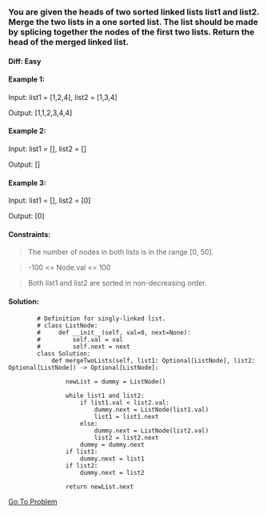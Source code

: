 ### You are given the heads of two sorted linked lists list1 and list2. Merge the two lists in a one sorted list. The list should be made by splicing together the nodes of the first two lists. Return the head of the merged linked list.


#### Diff: Easy

#### Example 1:

Input: list1 = [1,2,4], list2 = [1,3,4]

Output: [1,1,2,3,4,4]

#### Example 2:

Input: list1 = [], list2 = []

Output: []

#### Example 3:

Input: list1 = [], list2 = [0]

Output: [0]
 

#### Constraints:

> The number of nodes in both lists is in the range [0, 50].

> -100 <= Node.val <= 100

> Both list1 and list2 are sorted in non-decreasing order.

#### Solution:
            # Definition for singly-linked list.
            # class ListNode:
            #     def __init__(self, val=0, next=None):
            #         self.val = val
            #         self.next = next
            class Solution:
                def mergeTwoLists(self, list1: Optional[ListNode], list2: Optional[ListNode]) -> Optional[ListNode]:

                    newList = dummy = ListNode()

                    while list1 and list2:
                        if list1.val < list2.val:
                            dummy.next = ListNode(list1.val)
                            list1 = list1.next
                        else:
                            dummy.next = ListNode(list2.val)
                            list2 = list2.next
                        dummy = dummy.next
                    if list1:
                        dummy.next = list1
                    if list2:
                        dummy.next = list2

                    return newList.next
                    
                    
 [Go To Problem](https://leetcode.com/problems/merge-two-sorted-lists/)
